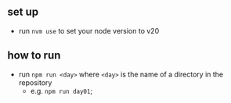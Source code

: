 ## set up
  - run `nvm use` to set your node version to v20

## how to run
  - run `npm run <day>` where `<day>` is the name of a directory in the repository
    - e.g. `npm run day01`;